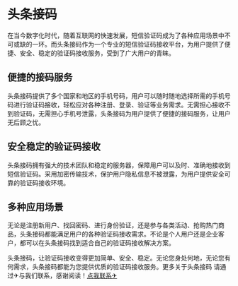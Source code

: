 # 头条接码

在当今数字化时代，随着互联网的快速发展，短信验证码成为了各种应用场景中不可或缺的一环。而头条接码作为一个专业的短信验证码接收平台，为用户提供了便捷、安全、稳定的验证码接收服务，受到了广大用户的青睐。

## 便捷的接码服务

头条接码提供了多个国家和地区的手机号码，用户可以随时随地选择所需的手机号码进行验证码接收，轻松应对各种注册、登录、验证等业务需求。无需担心接收不到验证码，无需担心手机号泄露，头条接码为用户提供了便捷的接码服务，让用户无后顾之忧。

## 安全稳定的验证码接收

头条接码拥有强大的技术团队和稳定的服务器，保障用户可以及时、准确地接收到短信验证码。采用加密传输技术，保护用户隐私信息不被泄露，为用户提供安全可靠的验证码接收环境。

## 多种应用场景

无论是注册新用户、找回密码、进行身份验证，还是参与各类活动、抢购热门商品，头条接码都能满足用户的各种验证码接收需求。不论是个人用户还是企业客户，都可以在头条接码找到适合自己的验证码接收解决方案。

头条接码，让验证码接收变得更加简单、安全、稳定。无论您身处何地，无论您有何需求，头条接码都能为您提供优质的验证码接收服务。更多关于头条接码 请通过✈与我们联系，感谢阅读！[点我联系✈](https://www.k02.cc)